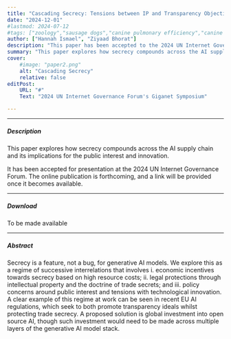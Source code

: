```yaml
---
title: "Cascading Secrecy: Tensions between IP and Transparency Objectives"
date: "2024-12-01"
#lastmod: 2024-07-12
#tags: ["zoology","sausage dogs","canine pulmonary efficiency","canine science","experimental zoology"]
author: ["Hannah Ismael", "Ziyaad Bhorat"]
description: "This paper has been accepted to the 2024 UN Internet Governance Forum. It's online publication is not available yet, but a link will be added when it has been published." 
summary: "This paper explores how secrecy compounds across the AI supply chain, and the effects this has on the public interest and innovation." 
cover:
    #image: "paper2.png"
    alt: "Cascading Secrecy"
    relative: false
editPost:
    URL: "#"
    Text: "2024 UN Internet Governance Forum's Giganet Symposium"

---
```


---

##### Description
This paper explores how secrecy compounds across the AI supply chain and its implications for the public interest and innovation.

It has been accepted for presentation at the 2024 UN Internet Governance Forum. The online publication is forthcoming, and a link will be provided once it becomes available.

---

##### Download

To be made available


---

##### Abstract

Secrecy is a feature, not a bug, for generative AI models. We explore this as a regime of successive interrelations that involves i. economic incentives towards secrecy based on high resource costs; ii. legal protections through intellectual property and the doctrine of trade secrets; and iii. policy concerns around public interest and tensions with technological innovation. A clear example of this regime at work can be seen in recent EU AI regulations, which seek to both promote transparency ideals whilst protecting trade secrecy. A proposed solution is global investment into open source AI, though such investment would need to be made across multiple layers of the generative AI model stack.  

